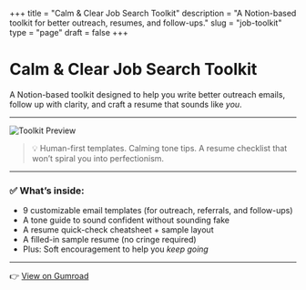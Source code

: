 +++
title = "Calm & Clear Job Search Toolkit"
description = "A Notion-based toolkit for better outreach, resumes, and follow-ups."
slug = "job-toolkit"
type = "page"
draft = false
+++

# Calm & Clear Job Search Toolkit

A Notion-based toolkit designed to help you write better outreach emails, follow up with clarity, and craft a resume that sounds like *you*.

---

![Toolkit Preview](/images/job-toolkit/job-toolkit-cover.png)

> 💡 Human-first templates. Calming tone tips. A resume checklist that won’t spiral you into perfectionism.

---

### ✅ What’s inside:
- 9 customizable email templates (for outreach, referrals, and follow-ups)
- A tone guide to sound confident without sounding fake
- A resume quick-check cheatsheet + sample layout
- A filled-in sample resume (no cringe required)
- Plus: Soft encouragement to help you *keep going*

---

👉 [View on Gumroad](https://steadyspace.gumroad.com/l/calmjobtoolkit)
